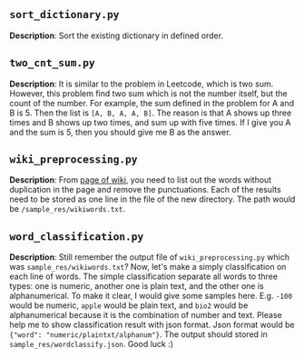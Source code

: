 ## `sort_dictionary.py`
**Description**: Sort the existing dictionary in defined order.

## `two_cnt_sum.py`
**Description**: It is similar to the problem in Leetcode, which is two sum. However, this problem find two sum which is not the number itself, but the count of the number. For example, the sum defined in the problem for A and B is 5. Then the list is `[A, B, A, A, B]`. The reason is that A shows up three times and B shows up two times, and sum up with five times. If I give you A and the sum is 5, then you should give me B as the answer.

## `wiki_preprocessing.py`
**Description**: From [page of wiki](https://en.wikipedia.org/wiki/Data_pre-processing), you need to list out the words without duplication in the page and remove the punctuations. Each of the results need to be stored as one line in the file of the new directory. The path would be `/sample_res/wikiwords.txt`.

## `word_classification.py`
**Description**: Still remember the output file of `wiki_preprocessing.py` which was `sample_res/wikiwords.txt`? Now, let's make a simply classification on each line of words. The simple classification separate all words to three types: one is numeric, another one is plain text, and the other one is alphanumerical. To make it clear, I would give some samples here. E.g. `-100` would be numeric, `apple` would be plain text, and `bio2` would be alphanumerical because it is the combination of number and text. Please help me to show classification result with json format. Json format would be `{"word": "numeric/plaintxt/alphanum"}`. The output should stored in `sample_res/wordclassify.json`. Good luck :)

